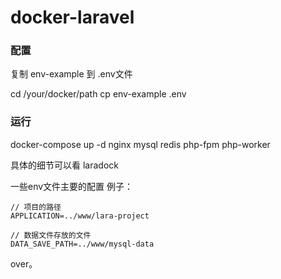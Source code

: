 # docker-laravel

### 配置
复制 env-example 到 .env文件

cd /your/docker/path
cp env-example .env

### 运行
docker-compose up -d nginx mysql redis php-fpm php-worker

具体的细节可以看 laradock

一些env文件主要的配置 
例子：

```
// 项目的路径
APPLICATION=../www/lara-project

// 数据文件存放的文件
DATA_SAVE_PATH=../www/mysql-data

```

over。

